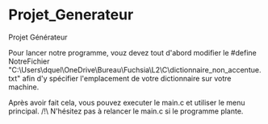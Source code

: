 # Projet_Generateur

Projet Générateur 

Pour lancer notre programme, vouz devez tout d'abord modifier 
le #define NotreFichier "C:\\Users\\dquel\\OneDrive\\Bureau\\Fuchsia\\L2\\C\\dictionnaire_non_accentue.txt"
afin d'y spécifier l'emplacement de votre dictionnaire sur votre machine.

Après avoir fait cela, vous pouvez executer le main.c et utiliser le menu principal.
/!\ N'hésitez pas à relancer le main.c si le programme plante.
